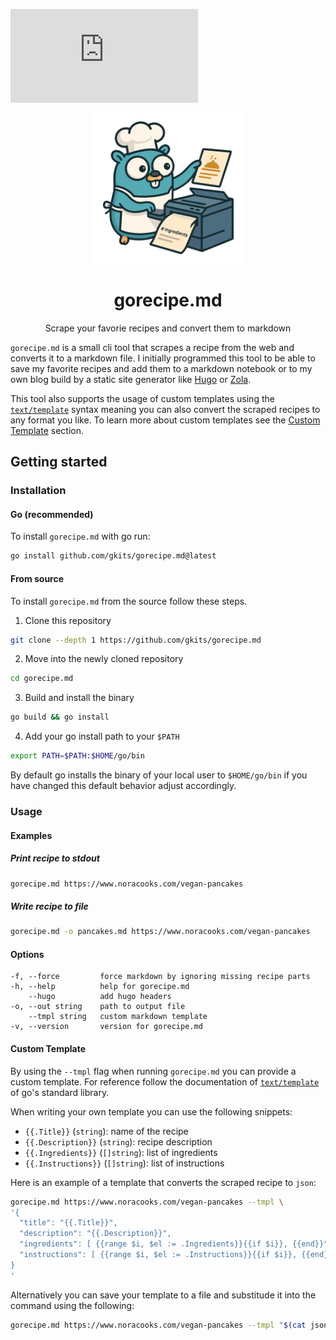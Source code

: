 [![GitHub Release](https://img.shields.io/github/v/release/gkits/gorecipe.md?include_prereleases&style=for-the-badge)](https://github.com/gKits/gorecipe.md/releases)

<div align="center">
  <a href="https://github.com/gkits/gorecipe.md">
<img src="assets/logo.png" alt="Logo" width="240" height="240">
  </a>
  <h1 align="center">gorecipe.md</h1>
  <p align="center">
    Scrape your favorie recipes and convert them to markdown
  </p>
</div>

`gorecipe.md` is a small cli tool that scrapes a recipe from the web and converts it to a markdown
file. I initially programmed this tool to be able to save my favorite recipes and add them to a
markdown notebook or to my own blog build by a static site generator like
[Hugo](https://github.com/gohugoio/hugo) or [Zola](https://github.com/getzola/zola).

This tool also supports the usage of custom templates using the
[`text/template`](https://pkg.go.dev/text/template) syntax meaning you can also convert the scraped
recipes to any format you like. To learn more about custom templates see the
[Custom Template](#custom-template) section.

## Getting started

### Installation

#### Go (recommended)

To install `gorecipe.md` with go run:

```sh
go install github.com/gkits/gorecipe.md@latest
```

#### From source

To install `gorecipe.md` from the source follow these steps.

1. Clone this repository

```sh
git clone --depth 1 https://github.com/gkits/gorecipe.md
```

2. Move into the newly cloned repository

```sh
cd gorecipe.md
```

3. Build and install the binary

```sh
go build && go install
```

4. Add your go install path to your `$PATH`

```sh
export PATH=$PATH:$HOME/go/bin
```

By default go installs the binary of your local user to `$HOME/go/bin` if you have changed this
default behavior adjust accordingly.

### Usage

#### Examples

##### Print recipe to stdout

```sh
gorecipe.md https://www.noracooks.com/vegan-pancakes
```

##### Write recipe to file

```sh
gorecipe.md -o pancakes.md https://www.noracooks.com/vegan-pancakes
```

#### Options

```
-f, --force         force markdown by ignoring missing recipe parts
-h, --help          help for gorecipe.md
    --hugo          add hugo headers
-o, --out string    path to output file
    --tmpl string   custom markdown template
-v, --version       version for gorecipe.md
```

#### Custom Template

By using the `--tmpl` flag when running `gorecipe.md` you can provide a custom template. For
reference follow the documentation of [`text/template`](https://pkg.go.dev/text/template) of go's
standard library.

When writing your own template you can use the following snippets:

- `{{.Title}}` (`string`): name of the recipe
- `{{.Description}}` (`string`): recipe description
- `{{.Ingredients}}` (`[]string`): list of ingredients
- `{{.Instructions}}` (`[]string`): list of instructions

Here is an example of a template that converts the scraped recipe to `json`:

```sh
gorecipe.md https://www.noracooks.com/vegan-pancakes --tmpl \
'{
  "title": "{{.Title}}",
  "description": "{{.Description}}",
  "ingredients": [ {{range $i, $el := .Ingredients}}{{if $i}}, {{end}}"{{$el}}"{{end}} ],
  "instructions": [ {{range $i, $el := .Instructions}}{{if $i}}, {{end}}"{{$el}}"{{end}} ]
}
'
```

Alternatively you can save your template to a file and substitude it into the command using the
following:

```sh
gorecipe.md https://www.noracooks.com/vegan-pancakes --tmpl "$(cat json-recipe.tmpl)"
```
